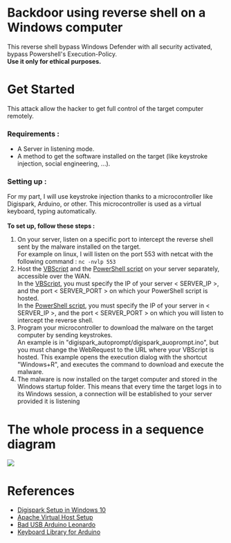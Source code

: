 # Backdoor using reverse shell on a Windows computer
This reverse shell bypass Windows Defender with all security activated, bypass Powershell's Execution-Policy.<br>
<b>Use it only for ethical purposes.</b><br>

# Get Started
This attack allow the hacker to get full control of the target computer remotely.<br>
<h3>Requirements :</h3>
<ul>
  <li>A Server in listening mode.</li>
  <li>A method to get the software installed on the target (like keystroke injection, social engineering, ...).</li>
</ul>
<h3>Setting up :</h3>
For my part, I will use keystroke injection thanks to a microcontroller like Digispark, Arduino, or other. This microcontroller is used as a virtual keyboard, typing automatically.<br>
<br>
<b>To set up, follow these steps :</b>
<ol>
  <li>
      On your server, listen on a specific port to intercept the reverse shell sent by the malware installed on the target.<br>
      For example on linux, I will listen on the port 553 with netcat with the following command : <code>nc -nvlp 553</code>
  </li>
  <li>
      Host the <a href="https://github.com/damien-grau/windows_backdoor/blob/main/s.vbs">VBScript</a> and the <a href="https://github.com/damien-grau/windows_backdoor/blob/main/reverse_shell.ps1">PowerShell script</a> on your server separately, accessible over the WAN.<br>
      In the <a href="https://github.com/damien-grau/windows_backdoor/blob/main/s.vbs">VBScript</a>, you must specify the IP of your server < SERVER_IP >, and the port < SERVER_PORT > on which your PowerShell script is hosted.<br>
      In the <a href="https://github.com/damien-grau/windows_backdoor/blob/main/reverse_shell.ps1">PowerShell script</a>, you must specify the IP of your server in < SERVER_IP >, and the port < SERVER_PORT > on which you will listen to intercept the reverse             shell.
  </li>
  <li>
      Program your microcontroller to download the malware on the target computer by sending keystrokes. <br>
      An example is in "digispark_autoprompt/digispark_auoprompt.ino", but you must change the WebRequest to the URL where your VBScript is hosted. This example opens         the execution dialog with the shortcut "Windows+R", and executes the command to download and execute the malware.
  </li>
  <li>
      The malware is now installed on the target computer and stored in the Windows startup folder. This means that every time the target logs in to its Windows session, a connection will be established to your server provided it is listening
  </li>
</ol>

<h1>The whole process in a sequence diagram</h1>
<img src="https://user-images.githubusercontent.com/100437527/231558795-49b59b0b-1eea-4330-a2fa-5b9ac0d93982.png">
<h1>References</h1>
<ul>
  <li><a href="https://startingelectronics.org/tutorials/arduino/digispark/digispark-windows-setup/">Digispark Setup in Windows 10</a></li>
  <li><a href="https://linuxhint.com/setup-apache-virtual-hosts-on-ubuntu-22-04/">Apache Virtual Host Setup</a></li>
  <li><a href="https://www.ebay.com/itm/173455563728">Bad USB Arduino Leonardo</a></li>
  <li><a href="https://reference.arduino.cc/reference/en/language/functions/usb/keyboard/">Keyboard Library for Arduino</a></li>
</ul>
